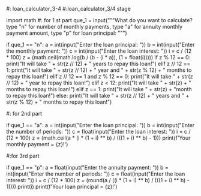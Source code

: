 #: loan_calculator_3-4
#:loan_calculator_3/4 stage

import math
#: for 1 st part
que_1 = input("""What do you want to calculate? 
type "n" for number of monthly payments,
type "a" for annuity monthly payment amount,
type "p" for loan principal: """)

if que_1 == "n":
    a = int(input("Enter the loan principal: "))
    b = int(input("Enter the monthly payment: "))
    c = int(input("Enter the loan interest: "))
    i = c / (12 * 100)
    z = (math.ceil(math.log(b / (b - (i * a)), (1 + float(i)))))
    if z % 12 == 0:
        print("It will take " + str(z // 12) + " years to repay this loan!")
    elif z // 12 == 1:
        print("It will take " + str(z // 12) + " year and " + str(z % 12) + " months to repay this loan!")
    elif z // 12 == 1 and z % 12 == 0:
        print("It will take " + str(z // 12) + " year to repay this loan!")
    elif z < 12:
        print("It will take " + str(z) + " months to repay this loan!")
    elif z == 1:
        print("It will take " + str(z) + "month to repay this loan!")
    else:
        print("It will take " + str(z // 12) + " years and " + str(z % 12) + " months to repay this loan!")

#: for 2nd part

if que_1 == "a":
    a = int(input("Enter the loan principal: "))
    b = int(input("Enter the number of periods: "))
    c = float(input("Enter the loan interest: "))
    i = c / (12 * 100)
    z = (math.ceil(a * (i * (1 + i) ** b) / (((1 + i) ** b) - 1)))
    print(f'Your monthly payment = {z}!')

#:for 3rd part

if que_1 == "p":
    a = float(input("Enter the annuity payment: "))
    b = int(input("Enter the number of periods: "))
    c = float(input("Enter the loan interest: "))
    i = c / (12 * 100)
    z = (round(a / ((i * (1 + i) ** b) / (((1 + i) ** b) - 1))))
    print(i)
    print(f'Your loan principal = {z}!')
